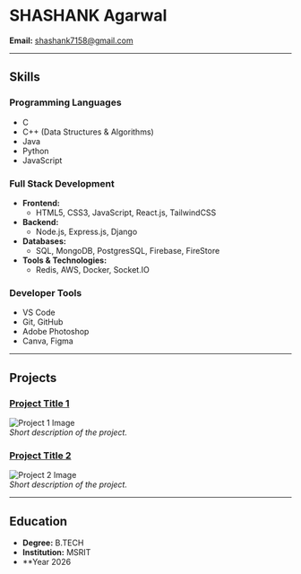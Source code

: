 # SHASHANK Agarwal

**Email:** [shashank7158@gmail.com](mailto:shashank7158@gmail.com)

---

## Skills

### **Programming Languages**
- C
- C++ (Data Structures & Algorithms)
- Java
- Python
- JavaScript

### **Full Stack Development**
- **Frontend:** 
  - HTML5, CSS3, JavaScript, React.js, TailwindCSS
- **Backend:** 
  - Node.js, Express.js, Django
- **Databases:** 
  - SQL, MongoDB, PostgresSQL, Firebase, FireStore
- **Tools & Technologies:**
  - Redis, AWS, Docker, Socket.IO
  
### **Developer Tools**
- VS Code
- Git, GitHub
- Adobe Photoshop
- Canva, Figma

---

## Projects

### [Project Title 1](#)
![Project 1 Image](https://via.placeholder.com/150)  
*Short description of the project.*

### [Project Title 2](#)
![Project 2 Image](https://via.placeholder.com/150)  
*Short description of the project.*

---

## Education

- **Degree:** B.TECH
- **Institution:** MSRIT 
- **Year 2026

